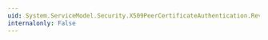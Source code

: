 ```yaml
---
uid: System.ServiceModel.Security.X509PeerCertificateAuthentication.RevocationMode
internalonly: False
---
```

